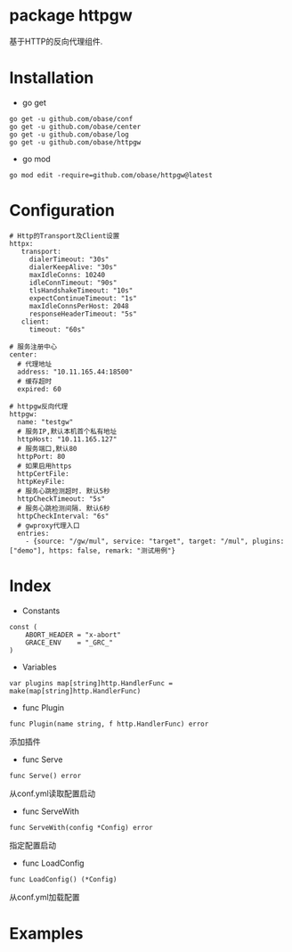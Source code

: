# package httpgw
基于HTTP的反向代理组件. 

# Installation
- go get
```
go get -u github.com/obase/conf
go get -u github.com/obase/center
go get -u github.com/obase/log
go get -u github.com/obase/httpgw
```

- go mod
```
go mod edit -require=github.com/obase/httpgw@latest
```

# Configuration
```
# Http的Transport及Client设置
httpx:
   transport:
     dialerTimeout: "30s"
     dialerKeepAlive: "30s"
     maxIdleConns: 10240
     idleConnTimeout: "90s"
     tlsHandshakeTimeout: "10s"
     expectContinueTimeout: "1s"
     maxIdleConnsPerHost: 2048
     responseHeaderTimeout: "5s"
   client:
     timeout: "60s"

# 服务注册中心
center:
  # 代理地址
  address: "10.11.165.44:18500"
  # 缓存超时
  expired: 60

# httpgw反向代理
httpgw:
  name: "testgw"
  # 服务IP,默认本机首个私有地址
  httpHost: "10.11.165.127"
  # 服务端口,默认80
  httpPort: 80
  # 如果启用https
  httpCertFile:
  httpKeyFile:
  # 服务心跳检测超时. 默认5秒
  httpCheckTimeout: "5s"
  # 服务心跳检测间隔. 默认6秒
  httpCheckInterval: "6s"
  # gwproxy代理入口
  entries:
    - {source: "/gw/mul", service: "target", target: "/mul", plugins: ["demo"], https: false, remark: "测试用例"}

```

# Index
- Constants
```
const (
	ABORT_HEADER = "x-abort"
	GRACE_ENV    = "_GRC_"
)
```
- Variables
```
var plugins map[string]http.HandlerFunc = make(map[string]http.HandlerFunc)
```

- func Plugin
```
func Plugin(name string, f http.HandlerFunc) error
```
添加插件

- func Serve
```
func Serve() error 
```
从conf.yml读取配置启动

- func ServeWith
```
func ServeWith(config *Config) error 
```
指定配置启动

- func LoadConfig
```
func LoadConfig() (*Config) 
```
从conf.yml加载配置

# Examples
```

```